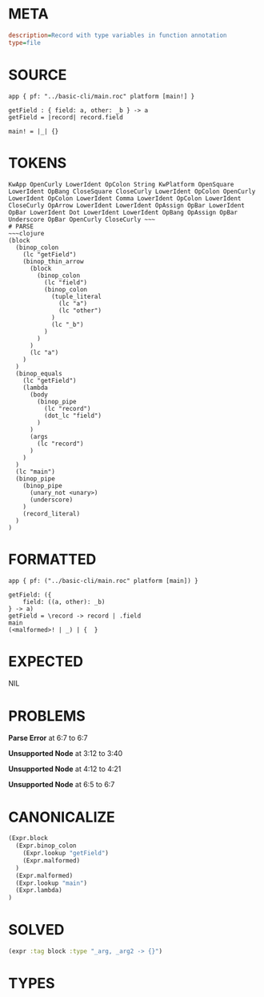 # META
~~~ini
description=Record with type variables in function annotation
type=file
~~~
# SOURCE
~~~roc
app { pf: "../basic-cli/main.roc" platform [main!] }

getField : { field: a, other: _b } -> a
getField = |record| record.field

main! = |_| {}
~~~
# TOKENS
~~~text
KwApp OpenCurly LowerIdent OpColon String KwPlatform OpenSquare LowerIdent OpBang CloseSquare CloseCurly LowerIdent OpColon OpenCurly LowerIdent OpColon LowerIdent Comma LowerIdent OpColon LowerIdent CloseCurly OpArrow LowerIdent LowerIdent OpAssign OpBar LowerIdent OpBar LowerIdent Dot LowerIdent LowerIdent OpBang OpAssign OpBar Underscore OpBar OpenCurly CloseCurly ~~~
# PARSE
~~~clojure
(block
  (binop_colon
    (lc "getField")
    (binop_thin_arrow
      (block
        (binop_colon
          (lc "field")
          (binop_colon
            (tuple_literal
              (lc "a")
              (lc "other")
            )
            (lc "_b")
          )
        )
      )
      (lc "a")
    )
  )
  (binop_equals
    (lc "getField")
    (lambda
      (body
        (binop_pipe
          (lc "record")
          (dot_lc "field")
        )
      )
      (args
        (lc "record")
      )
    )
  )
  (lc "main")
  (binop_pipe
    (binop_pipe
      (unary_not <unary>)
      (underscore)
    )
    (record_literal)
  )
)
~~~
# FORMATTED
~~~roc
app { pf: ("../basic-cli/main.roc" platform [main]) }

getField: ({
	field: ((a, other): _b)
} -> a)
getField = \record -> record | .field
main
(<malformed>! | _) | {  }
~~~
# EXPECTED
NIL
# PROBLEMS
**Parse Error**
at 6:7 to 6:7

**Unsupported Node**
at 3:12 to 3:40

**Unsupported Node**
at 4:12 to 4:21

**Unsupported Node**
at 6:5 to 6:7

# CANONICALIZE
~~~clojure
(Expr.block
  (Expr.binop_colon
    (Expr.lookup "getField")
    (Expr.malformed)
  )
  (Expr.malformed)
  (Expr.lookup "main")
  (Expr.lambda)
)
~~~
# SOLVED
~~~clojure
(expr :tag block :type "_arg, _arg2 -> {}")
~~~
# TYPES
~~~roc
~~~
